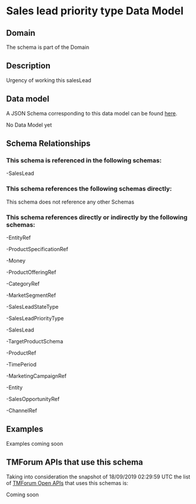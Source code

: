 # Sales lead priority type Data Model

## Domain

The  schema is part of the  Domain

## Description

Urgency of working this salesLead

## Data model

A JSON Schema corresponding to this data model can be found
[here](https://github.com/tmforum-rand/schemas/blob/master/MarketingSales/SalesLeadPriorityType.schema.json).

No Data Model yet

## Schema Relationships

### This schema is referenced in the following schemas:

-SalesLead

### This schema references the following schemas directly:

This schema does not reference any other Schemas

### This schema references directly or indirectly by the following schemas:

-EntityRef

-ProductSpecificationRef

-Money

-ProductOfferingRef

-CategoryRef

-MarketSegmentRef

-SalesLeadStateType

-SalesLeadPriorityType

-SalesLead

-TargetProductSchema

-ProductRef

-TimePeriod

-MarketingCampaignRef

-Entity

-SalesOpportunityRef

-ChannelRef



## Examples

Examples coming soon

## TMForum APIs that use this schema

Taking into consideration the snapshot of 18/09/2019 02:29:59 UTC the list of [TMForum Open APIs](https://www.tmforum.org/open-apis/) that uses this schemas is:

Coming soon